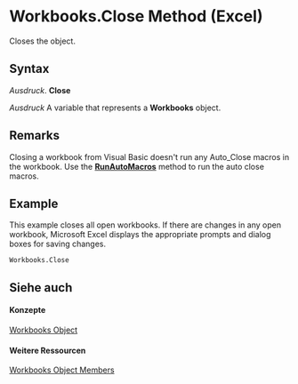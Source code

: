 
# Workbooks.Close Method (Excel)

Closes the object.


## Syntax

 _Ausdruck_. **Close**

 _Ausdruck_ A variable that represents a **Workbooks** object.


## Remarks

Closing a workbook from Visual Basic doesn't run any Auto_Close macros in the workbook. Use the  **[RunAutoMacros](85dfdadf-75e6-437d-fb7a-e17681a69b35.md)** method to run the auto close macros.


## Example

This example closes all open workbooks. If there are changes in any open workbook, Microsoft Excel displays the appropriate prompts and dialog boxes for saving changes.


```
Workbooks.Close
```


## Siehe auch


#### Konzepte


[Workbooks Object](f768da57-013a-e652-0f5d-60b03aa4240a.md)
#### Weitere Ressourcen


[Workbooks Object Members](http://msdn.microsoft.com/library/77e7bb0b-2491-d9ca-56f0-4cc77d146913%28Office.15%29.aspx)